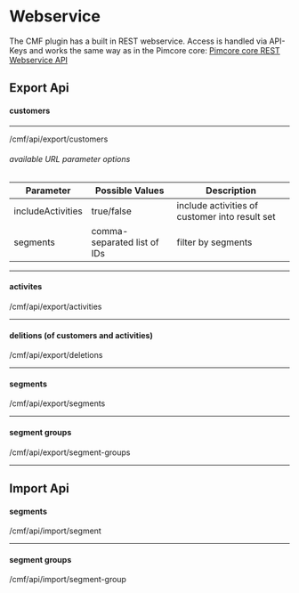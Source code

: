 # Webservice

The CMF plugin has a built in REST webservice. Access is handled via API-Keys and works the same way as in the Pimcore core:
[Pimcore core REST Webservice API](https://www.pimcore.org/docs/latest/Web_Services/index.html)

## Export Api

#### customers
___
/cmf/api/export/customers

###### available URL parameter options
| Parameter             |Possible Values                | Description                                                 |
| --------------------- |-----------------------------  |-----------------------------------------------------------  |
| includeActivities     |true/false                     | include activities of customer into result set              |
| segments              |comma-separated list of IDs    | filter by segments                                          |
___

#### activites

/cmf/api/export/activities
___
#### delitions (of customers and activities)

/cmf/api/export/deletions
___
#### segments

/cmf/api/export/segments
___
#### segment groups

/cmf/api/export/segment-groups
___
## Import Api

#### segments

/cmf/api/import/segment
___
#### segment groups

/cmf/api/import/segment-group